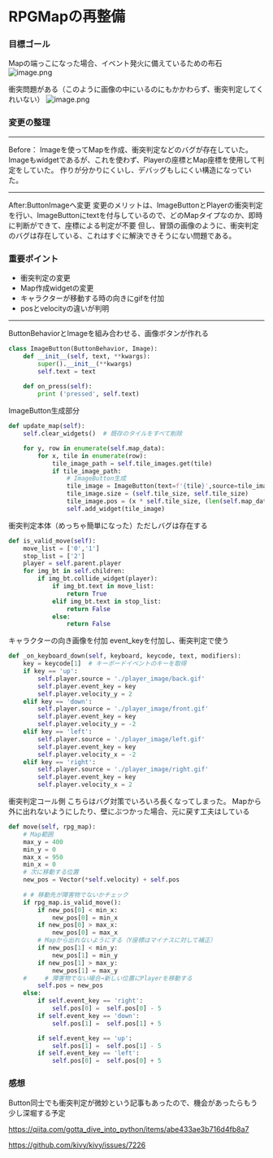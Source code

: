 # RPGMapの再整備
### 目標ゴール
Mapの端っこになった場合、イベント発火に備えているための布石
![image.png](https://qiita-image-store.s3.ap-northeast-1.amazonaws.com/0/576081/f919dba5-fdc9-43d6-8c02-0ba2857ba455.png)

衝突問題がある（このように画像の中にいるのにもかかわらず、衝突判定してくれいない）
![image.png](https://qiita-image-store.s3.ap-northeast-1.amazonaws.com/0/576081/d39ae4dd-2a40-f343-2480-ea13c2dde680.png)

### 変更の整理
---
Before：
Imageを使ってMapを作成、衝突判定などのバグが存在していた。
Imageもwidgetであるが、これを使わず、Playerの座標とMap座標を使用して判定をしていた。
作りが分かりにくいし、デバッグもしにくい構造になっていた。

---
After:ButtonImageへ変更
変更のメリットは、ImageButtonとPlayerの衝突判定を行い、ImageButtonにtextを付与しているので、どのMapタイプなのか、即時に判断ができて、座標による判定が不要
但し、冒頭の画像のように、衝突判定のバグは存在している、これはすぐに解決できそうにない問題である。

### 重要ポイント
* 衝突判定の変更
* Map作成widgetの変更
* キャラクターが移動する時の向きにgifを付加
* posとvelocityの違いが判明
---

ButtonBehaviorとImageを組み合わせる、画像ボタンが作れる
```py
class ImageButton(ButtonBehavior, Image):
    def __init__(self, text, **kwargs):
        super().__init__(**kwargs)
        self.text = text
  
    def on_press(self):  
        print ('pressed', self.text)
```

ImageButton生成部分
```py
def update_map(self):
    self.clear_widgets()  # 既存のタイルをすべて削除

    for y, row in enumerate(self.map_data):
        for x, tile in enumerate(row):
            tile_image_path = self.tile_images.get(tile)
            if tile_image_path:
                # ImageButton生成
                tile_image = ImageButton(text=f'{tile}',source=tile_image_path)
                tile_image.size = (self.tile_size, self.tile_size)
                tile_image.pos = (x * self.tile_size, (len(self.map_data) - 1 - y) * self.tile_size)
                self.add_widget(tile_image)
```
衝突判定本体（めっちゃ簡単になった）ただしバグは存在する
```py
def is_valid_move(self):
    move_list = ['0','1']
    stop_list = ['2']
    player = self.parent.player
    for img_bt in self.children:
        if img_bt.collide_widget(player):
            if img_bt.text in move_list:
                return True
            elif img_bt.text in stop_list:
                return False
            else:
                return False
```

キャラクターの向き画像を付加
event_keyを付加し、衝突判定で使う
```py
def _on_keyboard_down(self, keyboard, keycode, text, modifiers):
    key = keycode[1]  # キーボードイベントのキーを取得
    if key == 'up':
        self.player.source = './player_image/back.gif'
        self.player.event_key = key
        self.player.velocity_y = 2
    elif key == 'down':
        self.player.source = './player_image/front.gif'
        self.player.event_key = key
        self.player.velocity_y = -2
    elif key == 'left':
        self.player.source = './player_image/left.gif'
        self.player.event_key = key
        self.player.velocity_x = -2
    elif key == 'right':
        self.player.source = './player_image/right.gif'
        self.player.event_key = key
        self.player.velocity_x = 2
```
衝突判定コール側
こちらはバグ対策でいろいろ長くなってしまった。
Mapから外に出れないようにしたり、壁にぶつかった場合、元に戻す工夫はしている
```py
def move(self, rpg_map):
    # Map範囲
    max_y = 400
    min_y = 0
    max_x = 950
    min_x = 0        
    # 次に移動する位置
    new_pos = Vector(*self.velocity) + self.pos
    
    # # 移動先が障害物でないかチェック
    if rpg_map.is_valid_move():
        if new_pos[0] < min_x:
            new_pos[0] = min_x
        if new_pos[0] > max_x:
            new_pos[0] = max_x
        # Mapから出れないようにする（Y座標はマイナスに対して補正）
        if new_pos[1] < min_y:
            new_pos[1] = min_y
        if new_pos[1] > max_y:
            new_pos[1] = max_y
    #     # 障害物でない場合→新しい位置にPlayerを移動する
        self.pos = new_pos
    else:
        if self.event_key == 'right':
            self.pos[0] =  self.pos[0] - 5
        if self.event_key == 'down':
            self.pos[1] =  self.pos[1] + 5

        if self.event_key == 'up':
            self.pos[1] =  self.pos[1] - 5
        if self.event_key == 'left':
            self.pos[0] =  self.pos[0] + 5

```
### 感想
Button同士でも衝突判定が微妙という記事もあったので、機会があったらもう少し深堀する予定

https://qiita.com/gotta_dive_into_python/items/abe433ae3b716d4fb8a7


https://github.com/kivy/kivy/issues/7226
